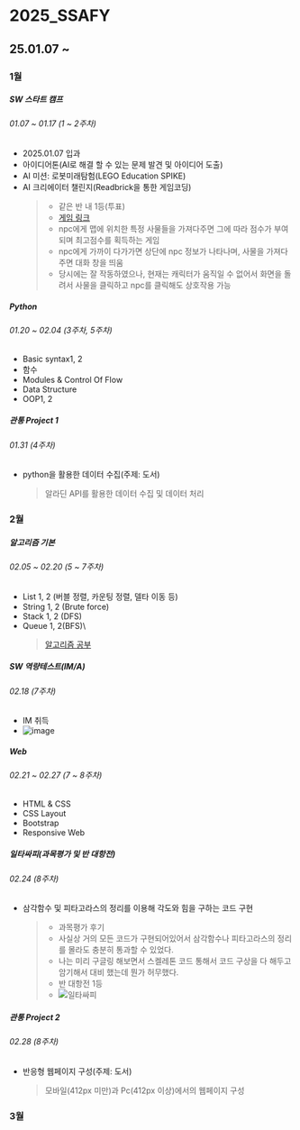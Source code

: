 # 2025_SSAFY
## 25.01.07  ~

### 1월
##### SW 스타트 캠프
###### 01.07 ~ 01.17 (1 ~ 2주차)
- 2025.01.07 입과
- 아이디어톤(AI로 해결 할 수 있는 문제 발견 및 아이디어 도출)
- AI 미션: 로봇미래탐험(LEGO Education SPIKE)
- AI 크리에이터 챌린지(Readbrick을 통한 게임코딩)
  > - 같은 반 내 1등(투표)
  > - [게임 링크](https://redbrick.land/detail-play?pid=59de7173-6b1a-43d3-9024-0d439dc004fa)
  > - npc에게 맵에 위치한 특정 사물들을 가져다주면 그에 따라 점수가 부여되며 최고점수를 획득하는 게임
  > - npc에게 가까이 다가가면 상단에 npc 정보가 나타나며, 사물을 가져다주면 대화 창을 띄움
  > - 당시에는 잘 작동하였으나, 현재는 캐릭터가 움직일 수 없어서 화면을 돌려서 사물을 클릭하고 npc를 클릭해도 상호작용 가능

##### Python 
###### 01.20 ~ 02.04 (3주차, 5주차)
- Basic syntax1, 2
- 함수
- Modules & Control Of Flow
- Data Structure
- OOP1, 2

##### 관통 Project 1
###### 01.31 (4주차)
- python을 활용한 데이터 수집(주제: 도서)
  > 알라딘 API를 활용한 데이터 수집 및 데이터 처리

### 2월
##### 알고리즘 기본
###### 02.05 ~ 02.20 (5 ~ 7주차)
- List 1, 2 (버블 정렬, 카운팅 정렬, 델타 이동 등)
- String 1, 2 (Brute force)
- Stack 1, 2 (DFS)
- Queue 1, 2(BFS)\
  > [알고리즘 공부]()

##### SW 역량테스트(IM/A)
###### 02.18 (7주차)
- IM 취득
- ![image](https://github.com/user-attachments/assets/2d2f9f62-36d3-4af6-a7e8-c06d29f2a723)


##### Web
###### 02.21 ~ 02.27 (7 ~ 8주차)
- HTML & CSS
- CSS Layout
- Bootstrap
- Responsive Web

##### 일타싸피(과목평가 및 반 대항전)
###### 02.24 (8주차)
- 삼각함수 및 피타고라스의 정리를 이용해 각도와 힘을 구하는 코드 구현
  > - 과목평가 후기
  > - 사실상 거의 모든 코드가 구현되어있어서 삼각함수나 피타고라스의 정리를 몰라도 충분히 통과할 수 있었다.
  > -  나는 미리 구글링 해보면서 스켈레톤 코드 통해서 코드 구상을 다 해두고 암기해서 대비 했는데 뭔가 허무했다.
    > - 반 대항전 1등
    > - ![일타싸피](https://github.com/user-attachments/assets/d86fe704-c67f-4664-9d0e-5448c7bec98c)


##### 관통 Project 2
###### 02.28 (8주차)
- 반응형 웹페이지 구성(주제: 도서)
  > 모바일(412px 미만)과 Pc(412px 이상)에서의 웹페이지 구성

### 3월
##### 
######
